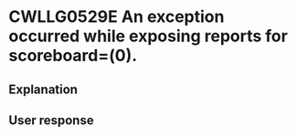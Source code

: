 # CWLLG0529E An exception occurred while exposing reports for scoreboard=(0).

## Explanation

## User response